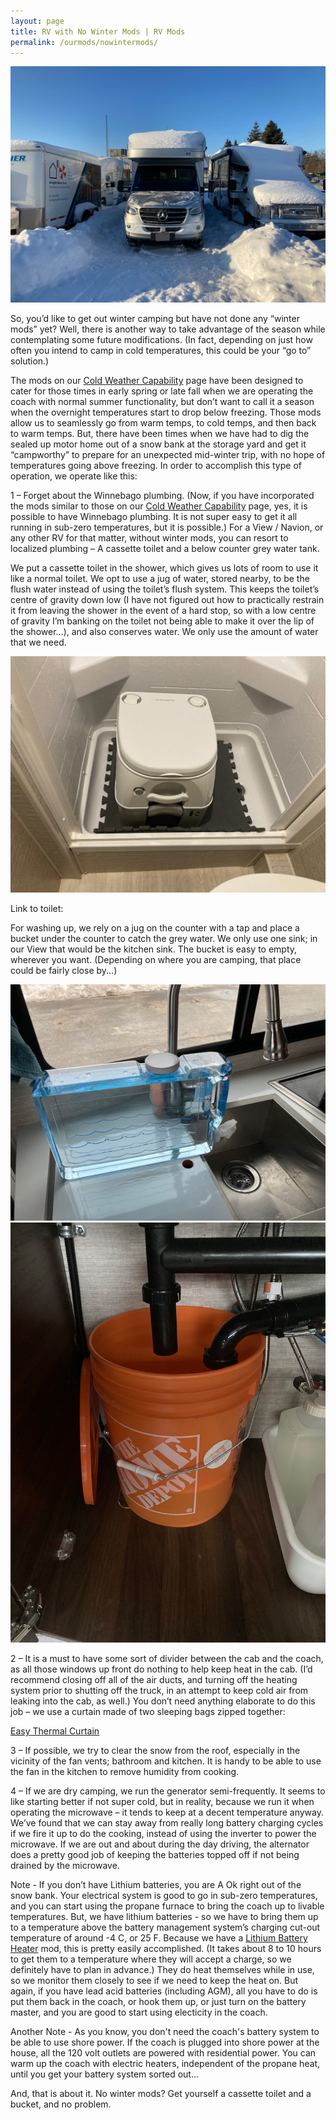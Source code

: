 ```yaml
---
layout: page
title: RV with No Winter Mods | RV Mods
permalink: /ourmods/nowintermods/
---
```

<img src="/assets/webindyinsnowbank.jpg"/>

So, you’d like to get out winter camping but have not done any “winter mods” yet?  Well, there is another way to take advantage of the season while contemplating some future modifications.  (In fact, depending on just how often you intend to camp in cold temperatures, this could be your “go to” solution.)

The mods on our [Cold Weather Capability](https://our2020view.ca/ourmods/coldweather/) page have been designed to cater for those times in early spring or late fall when we are operating the coach with normal summer functionality, but don’t want to call it a season when the overnight temperatures start to drop below freezing.  Those mods allow us to seamlessly go from warm temps, to cold temps, and then back to warm temps.  But, there have been times when we have had to dig the sealed up motor home out of a snow bank at the storage yard and get it “campworthy” to prepare for an unexpected mid-winter trip, with no hope of temperatures going above freezing.  In order to accomplish this type of operation, we operate like this:

1 – Forget about the Winnebago plumbing.  (Now, if you have incorporated the mods similar to those on our [Cold Weather Capability](https://our2020view.ca/ourmods/coldweather/) page, yes, it is possible to have Winnebago plumbing.  It is not super easy to get it all running in sub-zero temperatures, but it is possible.) For a View / Navion, or any other RV for that matter, without winter mods, you can resort to localized plumbing – A cassette toilet and a below counter grey water tank.

We put a cassette toilet in the shower, which gives us lots of room to use it like a normal toilet.  We opt to use a jug of water, stored nearby, to be the flush water instead of using the toilet’s flush system.  This keeps the toilet’s centre of gravity down low (I have not figured out how to practically restrain it from leaving the shower in the event of a hard stop, so with a low centre of gravity I’m banking on the toilet not being able to make it over the lip of the shower...), and also conserves water.  We only use the amount of water that we need.

<img src="/assets/webcassette.jpg"/>

Link to toilet:

For washing up, we rely on a jug on the counter with a tap and place a bucket under the counter to catch the grey water.  We only use one sink; in our View that would be the kitchen sink.  The bucket is easy to empty, wherever you want.  (Depending on where you are camping, that place could be fairly close by...)

<img src="/assets/webwaterjug.jpg"/>

<img src="/assets/webbucket.jpg"/>

2 – It is a must to have some sort of divider between the cab and the coach, as all those windows up front do nothing to help keep heat in the cab.  (I’d recommend closing off all of the air ducts, and turning off the heating system prior to shutting off the truck, in an attempt to keep cold air from leaking into the cab, as well.)  You don’t need anything elaborate to do this job – we use a curtain made of two sleeping bags zipped together:

[Easy Thermal Curtain]( https://our2020view.ca/ourmods/miscmods/)

3 – If possible, we try to clear the snow from the roof, especially in the vicinity of the fan vents; bathroom and kitchen.  It is handy to be able to use the fan in the kitchen to remove humidity from cooking.

4 – If we are dry camping, we run the generator semi-frequently.  It seems to like starting better if not super cold, but in reality, because we run it when operating the microwave – it tends to keep at a decent temperature anyway.  We’ve found that we can stay away from really long battery charging cycles if we fire it up to do the cooking, instead of using the inverter to power the microwave.  If we are out and about during the day driving, the alternator does a pretty good job of keeping the batteries topped off if not being drained by the microwave.

Note - If you don’t have Lithium batteries, you are A Ok right out of the snow bank.  Your electrical system is good to go in sub-zero temperatures, and you can start using the propane furnace to bring the coach up to livable temperatures.  But, we have lithium batteries - so we have to bring them up to a temperature above the battery management system’s charging cut-out temperature of around -4 C, or 25 F.  Because we have a [Lithium Battery Heater](https://our2020view.ca/ourmods/batteryheater/) mod, this is pretty easily accomplished.  (It takes about 8 to 10 hours to get them to a temperature where they will accept a charge, so we definitely have to plan in advance.)  They do heat themselves while in use, so we monitor them closely to see if we need to keep the heat on.  But again, if you have lead acid batteries (including AGM), all you have to do is put them back in the coach, or hook them up, or just turn on the battery master, and you are good to start using electicity in the coach.

Another Note - As you know, you don't need the coach's battery system to be able to use shore power.  If the coach is plugged into shore power at the house, all the 120 volt outlets are powered with residential power.  You can warm up the coach with electric heaters, independent of the propane heat, until you get your battery system sorted out...

And, that is about it.  No winter mods?  Get yourself a cassette toilet and a bucket, and no problem.


